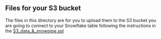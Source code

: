 ## Files for your S3 bucket

The files in this directory are for you to upload them to the S3 bucket 
you are going to connect to your Snowflake table following the instructions in the [S3_data_&_snowpipe.sql](/S3_data_&_snowpipe.sql)
